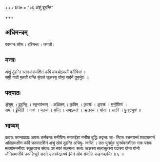 +++
title = "०६ अंशुं दुहन्ति"

+++
## अधिमन्त्रम्
पवमानः सोमः। हरिमन्तः। जगती।

## मन्त्रः
अं॒शुं दु॑हन्ति स्त॒नय॑न्त॒मक्षि॑तं क॒विं क॒वयो॒ऽपसो॑ मनी॒षिणः॑ ।  
समी॒ गावो॑ म॒तयो॑ यन्ति सं॒यत॑ ऋ॒तस्य॒ योना॒ सद॑ने पुन॒र्भुवः॑ ॥

## पदपाठः
अं॒शुम् । दु॒ह॒न्ति॒ । स्त॒नय॑न्तम् । अक्षि॑तम् । क॒विम् । क॒वयः॑ । अ॒पसः॑ । म॒नी॒षिणः॑ ।  
सम् । ई॒मिति॑ । गावः॑ । म॒तयः॑ । य॒न्ति॒ । स॒म्ऽयतः॑ । ऋ॒तस्य॑ । योना॑ । सद॑ने । पु॒नः॒ऽभुवः॑ ॥

## भाष्यम्
कवयः क्रान्तप्रज्ञाः अपसः कर्मवन्तः मनीषिणः मनसईशा मनीषा बुद्धिः तद्वन्तः ऋ- त्विजः स्तनयन्तं शब्दायमानं अक्षितमक्षीणं कविं क्रान्तदर्शिनं अश्रुं सोमं दुहन्ति अभिषु- ण्वन्ति । ततः पुनर्भुवः पुनर्भवनशीलाः गावः पशवः मतयोमननीयाः स्तुतयश्च संयतः पर स्परं सङ्गताः सत्यः ऋतस्य सत्यभूतस्य यज्ञस्य योना योनौ योनिस्थानीये उत्पत्तिभूते सदने उत्तरवेद्याख्ये ईमेनं सोमं संयन्ति सङ्गच्छन्ति ॥ ६ ॥
